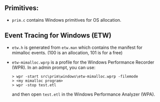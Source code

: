 ## Primitives:

- `prim.c` contains Windows primitives for OS allocation.

## Event Tracing for Windows (ETW)

- `etw.h` is generated from `etw.man` which contains the manifest for mimalloc events.
  (100 is an allocation, 101 is for a free)

- `etw-mimalloc.wprp` is a profile for the Windows Performance Recorder (WPR).
  In an admin prompt, you can use:
  ```
  > wpr -start src\prim\windows\etw-mimalloc.wprp -filemode
  > <my mimalloc program>
  > wpr -stop test.etl
  ``` 
  and then open `test.etl` in the Windows Performance Analyzer (WPA).